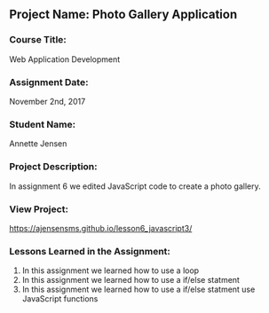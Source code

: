 ## Project Name:  Photo Gallery Application

### Course Title:
Web Application Development

### Assignment Date:  
November 2nd, 2017

### Student Name:  
Annette Jensen

### Project Description:
In assignment 6 we edited JavaScript code to create a photo gallery.

### View Project:
https://ajensensms.github.io/lesson6_javascript3/

### Lessons Learned in the Assignment:
1. In this assignment we learned how to use a loop
2. In this assignment we learned how to use a if/else statment
3. In this assignment we learned how to use a if/else statment use JavaScript functions
